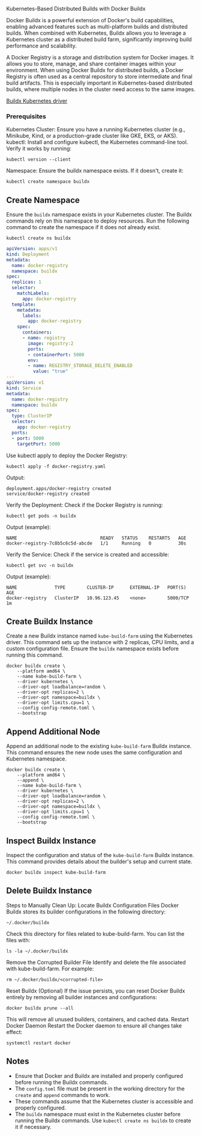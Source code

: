 Kubernetes-Based Distributed Builds with Docker Buildx

Docker Buildx is a powerful extension of Docker's build capabilities, enabling advanced features such as multi-platform builds and distributed builds. When combined with Kubernetes, Buildx allows you to leverage a Kubernetes cluster as a distributed build farm, significantly improving build performance and scalability.

A Docker Registry is a storage and distribution system for Docker images. It allows you to store, manage, and share container images within your environment. When using Docker Buildx for distributed builds, a Docker Registry is often used as a central repository to store intermediate and final build artifacts. This is especially important in Kubernetes-based distributed builds, where multiple nodes in the cluster need access to the same images.

[Buildx Kubernetes driver](https://docs.docker.com/build/builders/drivers/kubernetes)

### Prerequisites

Kubernetes Cluster:
Ensure you have a running Kubernetes cluster (e.g., Minikube, Kind, or a production-grade cluster like GKE, EKS, or AKS).
kubectl:
Install and configure kubectl, the Kubernetes command-line tool. Verify it works by running:
```
kubectl version --client
```
Namespace:
Ensure the buildx namespace exists. If it doesn't, create it:
```
kubectl create namespace buildx
```

## Create Namespace

Ensure the `buildx` namespace exists in your Kubernetes cluster. The Buildx commands rely on this namespace to deploy resources. Run the following command to create the namespace if it does not already exist.

```
kubectl create ns buildx
```

```yaml
apiVersion: apps/v1
kind: Deployment
metadata:
  name: docker-registry
  namespace: buildx
spec:
  replicas: 1
  selector:
    matchLabels:
      app: docker-registry
  template:
    metadata:
      labels:
        app: docker-registry
    spec:
      containers:
      - name: registry
        image: registry:2
        ports:
        - containerPort: 5000
        env:
        - name: REGISTRY_STORAGE_DELETE_ENABLED
          value: "true"
---
apiVersion: v1
kind: Service
metadata:
  name: docker-registry
  namespace: buildx
spec:
  type: ClusterIP
  selector:
    app: docker-registry
  ports:
  - port: 5000
    targetPort: 5000
```

Use kubectl apply to deploy the Docker Registry:
```
kubectl apply -f docker-registry.yaml
```
Output:
```
deployment.apps/docker-registry created
service/docker-registry created
```

Verify the Deployment:
Check if the Docker Registry is running:
```
kubectl get pods -n buildx
```

Output (example):
```
NAME                               READY   STATUS    RESTARTS   AGE
docker-registry-7c8b5c6c5d-abcde   1/1     Running   0          30s
```

Verify the Service:
Check if the service is created and accessible:
```
kubectl get svc -n buildx
```

Output (example):
```
NAME              TYPE        CLUSTER-IP      EXTERNAL-IP   PORT(S)    AGE
docker-registry   ClusterIP   10.96.123.45    <none>        5000/TCP   1m
```
## Create Buildx Instance

Create a new Buildx instance named `kube-build-farm` using the Kubernetes driver. This command sets up the instance with 2 replicas, CPU limits, and a custom configuration file. Ensure the `buildx` namespace exists before running this command.

```
docker buildx create \
    --platform amd64 \
    --name kube-build-farm \
    --driver kubernetes \
    --driver-opt loadbalance=random \
    --driver-opt replicas=2 \
    --driver-opt namespace=buildx \
    --driver-opt limits.cpu=1 \
    --config config-remote.toml \
    --bootstrap
```

## Append Additional Node

Append an additional node to the existing `kube-build-farm` Buildx instance. This command ensures the new node uses the same configuration and Kubernetes namespace.
```
docker buildx create \
    --platform amd64 \
    --append \
    --name kube-build-farm \
    --driver kubernetes \
    --driver-opt loadbalance=random \
    --driver-opt replicas=2 \
    --driver-opt namespace=buildx \
    --driver-opt limits.cpu=1 \
    --config config-remote.toml \
    --bootstrap
```

## Inspect Buildx Instance

Inspect the configuration and status of the `kube-build-farm` Buildx instance. This command provides details about the builder's setup and current state.
```
docker buildx inspect kube-build-farm
```

## Delete Buildx Instance

Steps to Manually Clean Up:
Locate Buildx Configuration Files  Docker Buildx stores its builder configurations in the following directory:
```
~/.docker/buildx
```

Check this directory for files related to kube-build-farm. You can list the files with:
```
ls -la ~/.docker/buildx
```

Remove the Corrupted Builder File  Identify and delete the file associated with kube-build-farm. For example:
```
rm ~/.docker/buildx/<corrupted-file>
```

Reset Buildx (Optional)  If the issue persists, you can reset Docker Buildx entirely by removing all builder instances and configurations:
```
docker buildx prune --all
```

This will remove all unused builders, containers, and cached data.
Restart Docker Daemon  Restart the Docker daemon to ensure all changes take effect:
```
systemctl restart docker
```

## Notes

- Ensure that Docker and Buildx are installed and properly configured before running the Buildx commands.
- The `config.toml` file must be present in the working directory for the `create` and `append` commands to work.
- These commands assume that the Kubernetes cluster is accessible and properly configured.
- The `buildx` namespace must exist in the Kubernetes cluster before running the Buildx commands. Use `kubectl create ns buildx` to create it if necessary.
